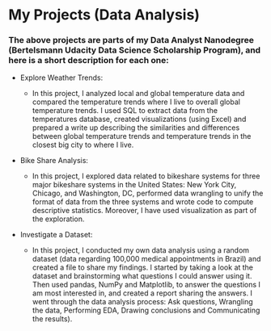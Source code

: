 # My Projects (Data Analysis)
### The above projects are parts of my Data Analyst Nanodegree (Bertelsmann Udacity Data Science Scholarship Program), and here is a short description for each one:

* Explore Weather Trends:
  - In this project, I analyzed local and global temperature data and compared the temperature trends where I live to overall global           temperature trends. I used SQL to extract data from the temperatures database, created visualizations (using Excel) and prepared a         write up describing the similarities and differences between global temperature trends and temperature trends in the closest big city     to where I live.
 
  
* Bike Share Analysis: 
  - In this project, I explored data related to bikeshare systems for three major bikeshare systems in the United States: New York City,       Chicago, and Washington, DC, performed data wrangling to unify the format of data from the three systems and wrote code to compute         descriptive statistics. Moreover, I have used visualization as part of the exploration.
 

* Investigate a Dataset:
  - In this project, I conducted my own data analysis using a random dataset (data regarding 100,000 medical appointments in Brazil) and         created a file to share my findings. I started by taking a look at the dataset and brainstorming what questions I could answer using       it. Then used pandas, NumPy and Matplotlib, to answer the questions I am most interested in, and created a report sharing the             answers. I went through the data analysis process: Ask questions, Wrangling the data, Performing EDA, Drawing conclusions and             Communicating the results).
  
 
